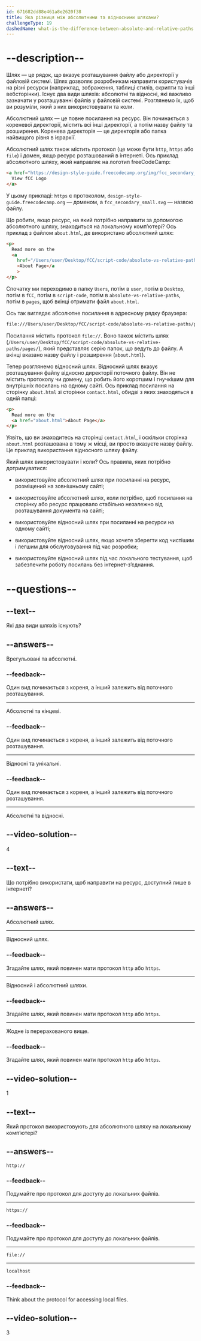 ```yaml
---
id: 671682dd88e461a8e2620f38
title: Яка різниця між абсолютними та відносними шляхами?
challengeType: 19
dashedName: what-is-the-difference-between-absolute-and-relative-paths
---
```


# --description--

Шлях — це рядок, що вказує розташування файлу або директорії у файловій системі. Шлях дозволяє розробникам направити користувачів на різні ресурси (наприклад, зображення, таблиці стилів, скрипти та інші вебсторінки). Існує два види шляхів: абсолютні та відносні, які важливо зазначати у розташуванні файлів у файловій системі. Розглянемо їх, щоб ви розуміли, який з них використовувати та коли.

Абсолютний шлях — це повне посилання на ресурс. Він починається з кореневої директорії, містить всі інші директорії, а потім назву файлу та розширення. Коренева директорія — це директорія або папка найвищого рівня в ієрархії.

Абсолютний шлях також містить протокол (це може бути `http`, `https` або `file`) і домен, якщо ресурс розташований в інтернеті. Ось приклад абсолютного шляху, який направляє на логотип freeCodeCamp:

```html
<a href="https://design-style-guide.freecodecamp.org/img/fcc_secondary_small.svg">
  View fCC Logo
</a>
```

У цьому прикладі: `https` є протоколом, `design-style-guide.freecodecamp.org` — доменом, а `fcc_secondary_small.svg` — назвою файлу.

Що робити, якщо ресурс, на який потрібно направити за допомогою абсолютного шляху, знаходиться на локальному комп’ютері? Ось приклад з файлом `about.html`, де використано абсолютний шлях:

```html
<p>
  Read more on the
  <a
    href="/Users/user/Desktop/fCC/script-code/absolute-vs-relative-paths/pages/about.html"
    >About Page</a
    >
</p>
```

Спочатку ми переходимо в папку `Users`, потім в `user`, потім в `Desktop`, потім в `fCC`, потім в `script-code`, потім в `absolute-vs-relative-paths`, потім в `pages`, щоб вкінці отримати файл `about.html`.

Ось так виглядає абсолютне посилання в адресному рядку браузера:

```sh
file:///Users/user/Desktop/fCC/script-code/absolute-vs-relative-paths/pages/about.html
```

Посилання містить протокол `file://`. Воно також містить шлях (`/Users/user/Desktop/fCC/script-code/absolute-vs-relative-paths/pages/`), який представляє серію папок, що ведуть до файлу. А вкінці вказано назву файлу і розширення (`about.html`).

Тепер розглянемо відносний шлях. Відносний шлях вказує розташування файлу відносно директорії поточного файлу. Він не містить протоколу чи домену, що робить його коротшим і гнучкішим для внутрішніх посилань на одному сайті. Ось приклад посилання на сторінку `about.html` зі сторінки `contact.html`, обидві з яких знаходяться в одній папці:

```html
<p>
  Read more on the
  <a href="about.html">About Page</a>
</p>
```

Уявіть, що ви знаходитесь на сторінці `contact.html`, і оскільки сторінка `about.html` розташована в тому ж місці, ви просто вказуєте назву файлу. Це приклад використання відносного шляху файлу.

Який шлях використовувати і коли? Ось правила, яких потрібно дотримуватися:

- використовуйте абсолютний шлях при посиланні на ресурс, розміщений на зовнішньому сайті;

- використовуйте абсолютний шлях, коли потрібно, щоб посилання на сторінку або ресурс працювало стабільно незалежно від розташування документа на сайті;

- використовуйте відносний шлях при посиланні на ресурси на одному сайті;

- використовуйте відносний шлях, якщо хочете зберегти код чистішим і легшим для обслуговування під час розробки;

- використовуйте відносний шлях під час локального тестування, щоб забезпечити роботу посилань без інтернет-з’єднання.

# --questions--

## --text--

Які два види шляхів існують?

## --answers--

Врегульовані та абсолютні.

### --feedback--

Один вид починається з кореня, а інший залежить від поточного розташування.

---

Абсолютні та кінцеві.

### --feedback--

Один вид починається з кореня, а інший залежить від поточного розташування.

---

Відносні та унікальні.

### --feedback--

Один вид починається з кореня, а інший залежить від поточного розташування.

---

Абсолютні та відносні.

## --video-solution--

4

## --text--

Що потрібно використати, щоб направити на ресурс, доступний лише в інтернеті?

## --answers--

Абсолютний шлях.

---

Відносний шлях.

### --feedback--

Згадайте шлях, який повинен мати протокол `http` або `https`.

---

Відносний і абсолютний шляхи.

### --feedback--

Згадайте шлях, який повинен мати протокол `http` або `https`.

---

Жодне із перерахованого вище.

### --feedback--

Згадайте шлях, який повинен мати протокол `http` або `https`.

## --video-solution--

1

## --text--

Який протокол використовують для абсолютного шляху на локальному комп’ютері?

## --answers--

`http://`

### --feedback--

Подумайте про протокол для доступу до локальних файлів.

---

`https://`

### --feedback--

Подумайте про протокол для доступу до локальних файлів.

---

`file://`

---

`localhost`

### --feedback--

Think about the protocol for accessing local files.

## --video-solution--

3

